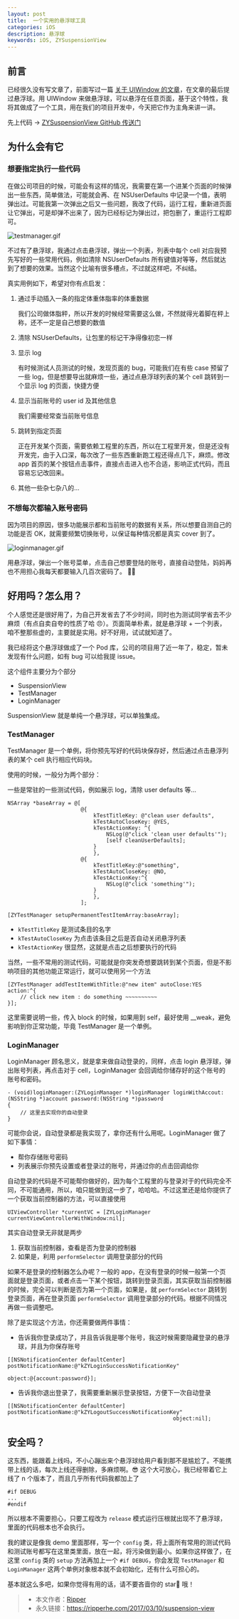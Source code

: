 ```yaml
---
layout: post
title:  一个实用的悬浮球工具
categories: iOS
description: 悬浮球
keywords: iOS, ZYSuspensionView
---
```


## 前言

已经很久没有写文章了，前面写过一篇 [关于 UIWindow 的文章](http://www.jianshu.com/p/98cd7fc4bfba)，在文章的最后提过悬浮球。用 UIWindow 来做悬浮球，可以悬浮在任意页面，基于这个特性，我将其做成了一个工具，用在我们的项目开发中，今天把它作为主角来讲一讲。

先上代码 → [ZYSuspensionView GitHub 传送门](https://github.com/ripperhe/ZYSuspensionView)

## 为什么会有它

### 想要指定执行一些代码

在做公司项目的时候，可能会有这样的情况，我需要在第一个进某个页面的时候弹出一些东西，简单做法，可能就会再、在 NSUserDefaults 中记录一个值，表明弹出过。可能我第一次弹出之后又一些问题，我改了代码，运行工程，重新进页面让它弹出，可是却弹不出来了，因为已经标记为弹出过，把包删了，重运行工程即可。

![testmanager.gif](http://upload-images.jianshu.io/upload_images/939125-c7ec6a881d461bd0.gif?imageMogr2/auto-orient/strip)

不过有了悬浮球，我通过点击悬浮球，弹出一个列表，列表中每个 cell 对应我预先写好的一些常用代码，例如清除 NSUserDefaults 所有键值对等等，然后就达到了想要的效果。当然这个比喻有很多槽点，不过就这样吧，不纠结。

真实用例如下，希望对你有点启发：

1. 通过手动插入一条的指定体重体脂率的体重数据

	我们公司做体脂秤，所以开发的时候经常需要这么做，不然就得光着脚在秤上称，还不一定是自己想要的数值
2. 清除 NSUserDefaults，让包里的标记干净得像初恋一样
3. 显示 log

	有时候测试人员测试的时候，发现页面的 bug，可能我们在有些 case 预留了一些 log，但是想要导出就麻烦一些，通过点悬浮球列表的某个 cell 跳转到一个显示 log 的页面，快捷方便

4. 显示当前账号的 user id 及其他信息

	我们需要经常查当前账号信息

5. 跳转到指定页面

	正在开发某个页面，需要依赖工程里的东西，所以在工程里开发，但是还没有开发完，由于入口深，每次改了一些东西重新跑工程还得点几下，麻烦。修改 app 首页的某个按钮点击事件，直接点击进入也不合适，影响正式代码，而且容易忘记改回来。

6. 其他一些杂七杂八的...

### 不想每次都输入账号密码

因为项目的原因，很多功能展示都和当前账号的数据有关系，所以想要自测自己的功能是否 OK，就需要频繁切换账号，以保证每种情况都是真实 cover 到了。

![loginmanager.gif](http://upload-images.jianshu.io/upload_images/939125-c954813dc16624d4.gif?imageMogr2/auto-orient/strip)

用悬浮球，弹出一个账号菜单，点击自己想要登陆的账号，直接自动登陆，妈妈再也不用担心我每天都要输入几百次密码了。 🤣


## 好用吗？怎么用？

个人感觉还是很好用了，为自己开发省去了不少时间，同时也为测试同学省去不少麻烦（有点自卖自夸的性质了哈 😠）。页面简单朴素，就是悬浮球 + 一个列表，咱不整那些虚的，主要就是实用。好不好用，试试就知道了。

我已经将这个悬浮球做成了一个 Pod 库，公司的项目用了近一年了，稳定，暂未发现有什么问题，如有 bug 可以给我提 issue。

这个组件主要分为个部分

* SuspensionView
* TestManager
* LoginManager

SuspensionView 就是单纯一个悬浮球，可以单独集成。

### TestManager

TestManager 是一个单例，将你预先写好的代码块保存好，然后通过点击悬浮列表的某个 cell 执行相应代码块。

使用的时候，一般分为两个部分：

一些是常驻的一些测试代码，例如展示 log，清除 user defaults 等...

```objc
NSArray *baseArray = @[
                       @{
                           kTestTitleKey: @"clean user defaults",
                           kTestAutoCloseKey: @YES,
                           kTestActionKey: ^{
                               NSLog(@"click 'clean user defaults'");
                               [self cleanUserDefaults];
                           }
                           },
                       @{
                           kTestTitleKey:@"something",
                           kTestAutoCloseKey: @NO,
                           kTestActionKey:^{
                               NSLog(@"click 'something'");
                           }
                           },
                       ];

[ZYTestManager setupPermanentTestItemArray:baseArray];
```

* `kTestTitleKey` 是测试条目的名字
* `kTestAutoCloseKey` 为点击该条目之后是否自动关闭悬浮列表
* `kTestActionKey` 很显然，这就是点击之后想要执行的代码

当然，一些不常用的测试代码，可能就是你突发奇想要跳转到某个页面，但是不影响项目的其他功能正常运行，就可以使用另一个方法

```objc
[ZYTestManager addTestItemWithTitle:@"new item" autoClose:YES action:^{
    // click new item : do something ~~~~~~~~~~
}];
```
这里需要说明一些，传入 block 的时候，如果用到 self，最好使用 __weak，避免影响到你正常功能，毕竟 TestManager 是一个单例。


### LoginManager

LoginManager 顾名思义，就是拿来做自动登录的，同样，点击 login 悬浮球，弹出账号列表，再点击对于 cell，LoginManager 会回调给你储存好的这个账号的账号和密码。

```objc
- (void)loginManager:(ZYLoginManager *)loginManager loginWithAccout:(NSString *)account password:(NSString *)password
{
	// 这里去实现你的自动登录
}
```

可能你会说，自动登录都是我实现了，拿你还有什么用呢。LoginManager 做了如下事情：

* 帮你存储账号密码
* 列表展示你预先设置或者登录过的账号，并通过你的点击回调给你

自动登录的代码是不可能帮你做好的，因为每个工程里的与登录对于的代码完全不同，不可能通用，所以，咱只能做到这一步了，哈哈哈。不过这里还是给你提供了一个获取当前控制器的方法，可以直接使用

```
UIViewController *currentVC = [ZYLoginManager currentViewControllerWithWindow:nil];
```

其实自动登录无非就是两步

1. 获取当前控制器，查看是否为登录的控制器
2. 如果是，利用 `performSelector` 调用登录部分的代码

如果不是登录的控制器怎么办呢？一般的 app，在没有登录的时候一般第一个页面就是登录页面，或者点击一下某个按钮，跳转到登录页面，其实获取当前控制器的时候，完全可以判断是否为第一个页面，如果是，就 `performSelector` 跳转到登录页面，再在登录页面 `performSelector` 调用登录部分的代码。根据不同情况再做一些调整吧。

除了是实现这个方法，你还需要做两件事情：

* 告诉我你登录成功了，并且告诉我是哪个账号，我这时候需要隐藏登录的悬浮球，并且为你保存账号

```objc
[[NSNotificationCenter defaultCenter] postNotificationName:@"kZYLoginSuccessNotificationKey"
                                                    object:@{account:password}];
```

* 告诉我你退出登录了，我需要重新展示登录按钮，方便下一次自动登录

```objc
[[NSNotificationCenter defaultCenter] postNotificationName:@"kZYLogoutSuccessNotificationKey"
                                                    object:nil];
```

## 安全吗？

这东西，能跟着上线吗，不小心蹦出来个悬浮球给用户看到那不是尴尬了。不能携带上线的话，每次上线还得删除，多麻烦啊。😎 这个大可放心，我已经带着它上线了 n 个版本了，而且几乎所有代码我都加上了

```
#if DEBUG
...
#endif
```

所以根本不需要担心，只要工程改为 `release` 模式运行压根就出现不了悬浮球，里面的代码根本也不会执行。

我的建议是像我 demo 里面那样，写一个 `config` 类，将上面所有常用的测试代码和测试账号都写在这里类里面，放在一起，将污染做到最小。如果你这样做了，在这里 `config` 类的 `setup` 方法再加上一个 `#if DEBUG`，你会发现 `TestManager` 和 `LoginManager` 这两个单例对象根本就不会初始化，还有什么可担心的。

基本就这么多吧，如果你觉得有用的话，请不要吝啬你的 star🌹 哦！

> * 本文作者：[Ripper](https://github.com/ripperhe)
> * 永久链接：<https://ripperhe.com/2017/03/10/suspension-view>
